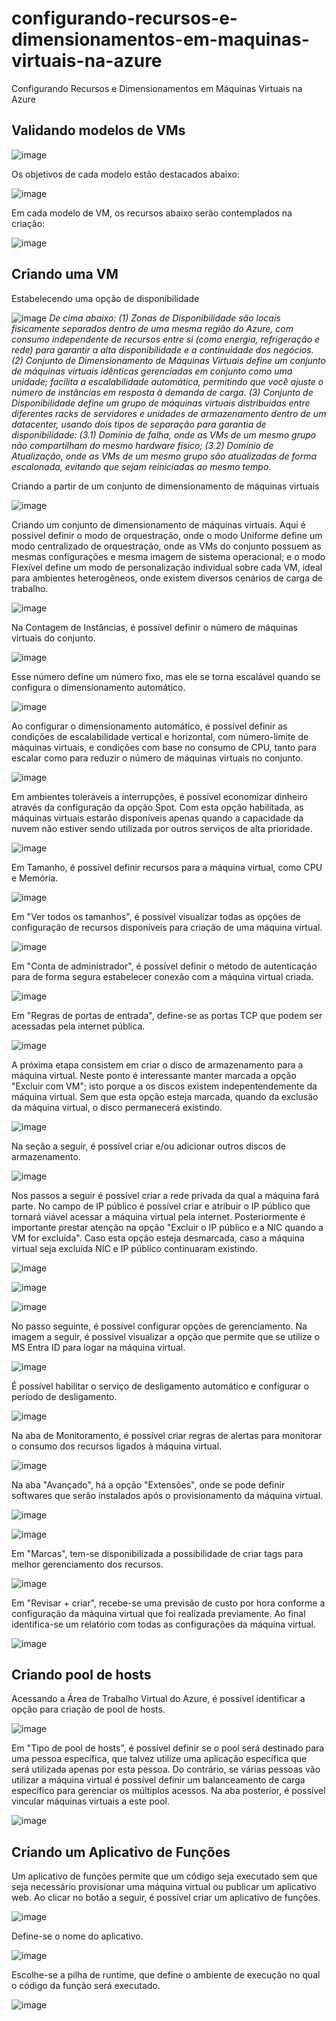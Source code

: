 # configurando-recursos-e-dimensionamentos-em-maquinas-virtuais-na-azure
Configurando Recursos e Dimensionamentos em Máquinas Virtuais na Azure

## Validando modelos de VMs

![image](https://github.com/user-attachments/assets/13c98169-ed3e-4797-8f87-8b3d13ae875c)

Os objetivos de cada modelo estão destacados abaixo:

![image](https://github.com/user-attachments/assets/dbf28497-0660-4877-b0a1-b54f226e28ae)

Em cada modelo de VM, os recursos abaixo serão contemplados na criação:

![image](https://github.com/user-attachments/assets/855f169b-f277-4176-a8d4-a7eb0949fef7)

## Criando uma VM

Estabelecendo uma opção de disponibilidade

![image](https://github.com/user-attachments/assets/d7ab8db0-cdfe-457a-a983-bc88f237c24b)
*De cima abaixo: (1) Zonas de Disponibilidade são locais fisicamente separados dentro de uma mesma região do Azure, com consumo independente de recursos entre si (como energia, refrigeração e rede) para garantir a alta disponibilidade e a continuidade dos negócios. (2) Conjunto de Dimensionamento de Máquinas Virtuais define um conjunto de máquinas virtuais idênticas gerenciadas em conjunto como uma unidade; facilita a escalabilidade automática, permitindo que você ajuste o número de instâncias em resposta à demanda de carga. (3) Conjunto de Disponibilidade define um grupo de máquinas virtuais distribuídas entre diferentes racks de servidores e unidades de armazenamento dentro de um datacenter, usando dois tipos de separação para garantia de disponibilidade: (3.1) Domínio de falha, onde as VMs de um mesmo grupo não compartilham do mesmo hardware físico; (3.2) Domínio de Atualização, onde as VMs de um mesmo grupo são atualizadas de forma escalonada, evitando que sejam reiniciadas ao mesmo tempo.*

Criando a partir de um conjunto de dimensionamento de máquinas virtuais

![image](https://github.com/user-attachments/assets/d5342517-c908-4973-84eb-63ea65f29a27)

Criando um conjunto de dimensionamento de máquinas virtuais. Aqui é possível definir o modo de orquestração, onde o modo Uniforme define um modo centralizado de orquestração, onde as VMs do conjunto possuem as mesmas configurações e mesma imagem de sistema operacional; e o modo Flexível define um modo de personalização individual sobre cada VM, ideal para ambientes heterogêneos, onde existem diversos cenários de carga de trabalho.

![image](https://github.com/user-attachments/assets/911e8826-de16-467c-8385-1829358fa958)

Na Contagem de Instâncias, é possível definir o número de máquinas virtuais do conjunto.

![image](https://github.com/user-attachments/assets/ed7a6e37-0af9-4b26-849d-ecbfc41797dd)

Esse número define um número fixo, mas ele se torna escalável quando se configura o dimensionamento automático. 

![image](https://github.com/user-attachments/assets/6d8dcbfc-a4f5-455c-a773-05c76356c994)

Ao configurar o dimensionamento automático, é possível definir as condições de escalabilidade vertical e horizontal, com número-limite de máquinas virtuais, e condições com base no consumo de CPU, tanto para escalar como para reduzir o número de máquinas virtuais no conjunto.

![image](https://github.com/user-attachments/assets/1aff5517-79d0-4ad3-becd-180c090ab922)

Em ambientes toleráveis a interrupções, é possível economizar dinheiro através da configuração da opção Spot. Com esta opção habilitada, as máquinas virtuais estarão disponíveis apenas quando a capacidade da nuvem não estiver sendo utilizada por outros serviços de alta prioridade.

![image](https://github.com/user-attachments/assets/fc84c85e-a4d6-4d26-8943-da90db125823)

Em Tamanho, é possível definir recursos para a máquina virtual, como CPU e Memória.

![image](https://github.com/user-attachments/assets/74fe25a8-ce35-4dcb-af7c-a5c1f1cc8fb6)

Em "Ver todos os tamanhos", é possível visualizar todas as opções de configuração de recursos disponíveis para criação de uma máquina virtual.

![image](https://github.com/user-attachments/assets/ef67da80-498c-4611-b997-5c5531a81d23)

Em "Conta de administrador", é possível definir o método de autenticação para de forma segura estabelecer conexão com a máquina virtual criada.

![image](https://github.com/user-attachments/assets/ed5f4953-f4bf-4451-aff7-37bde4f5c0c9)

Em "Regras de portas de entrada", define-se as portas TCP que podem ser acessadas pela internet pública.

![image](https://github.com/user-attachments/assets/4f5d984e-aa4f-4202-8ec2-c3474171899b)

A próxima etapa consistem em criar o disco de armazenamento para a máquina virtual. Neste ponto é interessante manter marcada a opção "Excluir com VM"; isto porque a os discos existem indepentendemente da máquina virtual. Sem que esta opção esteja marcada, quando da exclusão da máquina virtual, o disco permanecerá existindo.

![image](https://github.com/user-attachments/assets/7774caac-c481-4f5d-b96a-bec3a5384886)

Na seção a seguir, é possível criar e/ou adicionar outros discos de armazenamento.

![image](https://github.com/user-attachments/assets/97be9ce5-023a-4b03-bfd9-4c88f29d0376)

Nos passos a seguir é possível criar a rede privada da qual a máquina fará parte. No campo de IP público é possível criar e atribuir o IP público que tornará viável acessar a máquina virtual pela internet. Posteriormente é importante prestar atenção na opção "Excluir o IP público e a NIC quando a VM for excluída". Caso esta opção esteja desmarcada, caso a máquina virtual seja excluída NIC e IP público continuaram existindo.

![image](https://github.com/user-attachments/assets/35f942e1-7473-4fd7-96db-5b0052df3f94)

![image](https://github.com/user-attachments/assets/6d80d12e-1284-4cf8-9ad8-628f76e58757)

![image](https://github.com/user-attachments/assets/90446db5-9e4b-4732-8c73-6dd2ea662d63)

No passo seguinte, é possível configurar opções de gerenciamento. Na imagem a seguir, é possível visualizar a opção que permite que se utilize o MS Entra ID para logar na máquina virtual.

![image](https://github.com/user-attachments/assets/bf12bccb-c5d0-4146-bcf3-d488ccc42aa2)

É possível habilitar o serviço de desligamento automático e configurar o período de desligamento.

![image](https://github.com/user-attachments/assets/99c50930-8196-4f11-ba75-14bbfcb7f7fd)

Na aba de Monitoramento, é possível criar regras de alertas para monitorar o consumo dos recursos ligados à máquina virtual.

![image](https://github.com/user-attachments/assets/3157f6c4-b943-46dd-a877-581bad36b062)

Na aba "Avançado", há a opção "Extensões", onde se pode definir softwares que serão instalados após o provisionamento da máquina virtual.

![image](https://github.com/user-attachments/assets/6e59bda3-519e-43d8-ae54-38f75d0db811)

![image](https://github.com/user-attachments/assets/68cdca7f-07fc-4b0d-a15b-798a057f50ee)

Em "Marcas", tem-se disponibilizada a possibilidade de criar tags para melhor gerenciamento dos recursos.

![image](https://github.com/user-attachments/assets/c55174dc-cc25-438e-8ecc-97c20821bd79)

Em "Revisar + criar", recebe-se uma previsão de custo por hora conforme a configuração da máquina virtual que foi realizada previamente. Ao final identifica-se um relatório com todas as configurações da máquina virtual.

![image](https://github.com/user-attachments/assets/8f51de40-ee81-4dc0-aa5c-3b64f6d076ab)

## Criando pool de hosts

Acessando a Área de Trabalho Virtual do Azure, é possível identificar a opção para criação de pool de hosts.

![image](https://github.com/user-attachments/assets/ce6433d6-0cfa-4a0e-ad13-3d369a1dc374)

Em "Tipo de pool de hosts", é possível definir se o pool será destinado para uma pessoa específica, que talvez utilize uma aplicação específica que será utilizada apenas por esta pessoa. Do contrário, se várias pessoas vão utilizar a máquina virtual é possível definir um balanceamento de carga específico para gerenciar os múltiplos acessos. Na aba posterior, é possível vincular máquinas virtuais a este pool.

![image](https://github.com/user-attachments/assets/c3e0c28b-a8e6-4af9-adb5-8d1c8fcf2271)

## Criando um Aplicativo de Funções

Um aplicativo de funções permite que um código seja executado sem que seja necessário provisionar uma máquina virtual ou publicar um aplicativo web. Ao clicar no botão a seguir, é possível criar um aplicativo de funções.

![image](https://github.com/user-attachments/assets/6da6e170-2121-4805-917d-758e8e9cf681)

Define-se o nome do aplicativo.

![image](https://github.com/user-attachments/assets/fbbd3839-3f86-4d57-a785-20be7e7c2ad5)

Escolhe-se a pilha de runtime, que define o ambiente de execução no qual o código da função será executado.

![image](https://github.com/user-attachments/assets/95fcbe7e-370f-4aa2-b94c-32fdceaa61ff)

